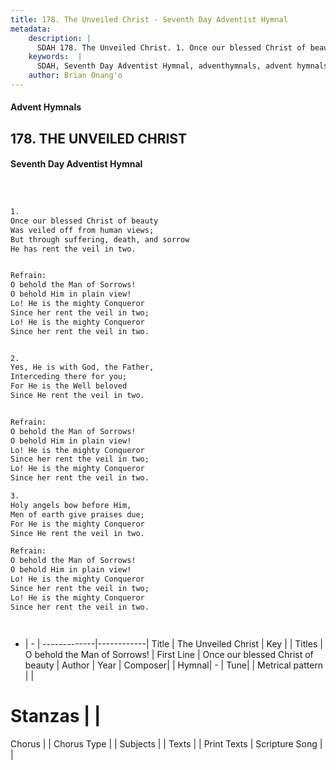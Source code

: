 ```yaml
---
title: 178. The Unveiled Christ - Seventh Day Adventist Hymnal
metadata:
    description: |
      SDAH 178. The Unveiled Christ. 1. Once our blessed Christ of beauty Was veiled off from human views; But through suffering, death, and sorrow He has rent the veil in two. 
    keywords:  |
      SDAH, Seventh Day Adventist Hymnal, adventhymnals, advent hymnals, The Unveiled Christ, Once our blessed Christ of beauty ,O behold the Man of Sorrows!
    author: Brian Onang'o
---
```


#### Advent Hymnals
## 178. THE UNVEILED CHRIST
#### Seventh Day Adventist Hymnal

```txt



1.
Once our blessed Christ of beauty
Was veiled off from human views;
But through suffering, death, and sorrow
He has rent the veil in two.


Refrain:
O behold the Man of Sorrows!
O behold Him in plain view!
Lo! He is the mighty Conqueror
Since her rent the veil in two;
Lo! He is the mighty Conqueror
Since her rent the veil in two.


2.
Yes, He is with God, the Father,
Interceding there for you;
For He is the Well beloved
Since He rent the veil in two.


Refrain:
O behold the Man of Sorrows!
O behold Him in plain view!
Lo! He is the mighty Conqueror
Since her rent the veil in two;
Lo! He is the mighty Conqueror
Since her rent the veil in two.

3.
Holy angels bow before Him,
Men of earth give praises due;
For He is the mighty Conqueror
Since He rent the veil in two.

Refrain:
O behold the Man of Sorrows!
O behold Him in plain view!
Lo! He is the mighty Conqueror
Since her rent the veil in two;
Lo! He is the mighty Conqueror
Since her rent the veil in two.




```

- |   -  |
-------------|------------|
Title | The Unveiled Christ |
Key |  |
Titles | O behold the Man of Sorrows! |
First Line | Once our blessed Christ of beauty |
Author | 
Year | 
Composer|  |
Hymnal|  - |
Tune|  |
Metrical pattern | |
# Stanzas |  |
Chorus |  |
Chorus Type |  |
Subjects |  |
Texts |  |
Print Texts | 
Scripture Song |  |
  
